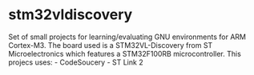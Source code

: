 stm32vldiscovery
================

Set of small projects for learning/evaluating GNU environments for ARM Cortex-M3. The board used is a STM32VL-Discovery from ST Microelectronics which features a STM32F100RB microcontroller.  This projecs uses: - CodeSoucery - ST Link 2  
